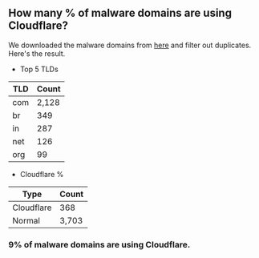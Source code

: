 ## How many % of malware domains are using Cloudflare?


We downloaded the malware domains from [here](https://urlhaus.abuse.ch) and filter out duplicates.
Here's the result.


[//]: # (start replacement)


- Top 5 TLDs

| TLD | Count |
| --- | --- |
| com | 2,128 |
| br | 349 |
| in | 287 |
| net | 126 |
| org | 99 |


- Cloudflare %

| Type | Count |
| --- | --- |
| Cloudflare | 368 |
| Normal | 3,703 |


### 9% of malware domains are using Cloudflare.